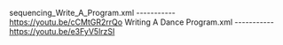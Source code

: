 sequencing_Write_A_Program.xml ----------- https://youtu.be/cCMtGR2rrQo
Writing A Dance Program.xml ----------- https://youtu.be/e3FyV5lrzSI
